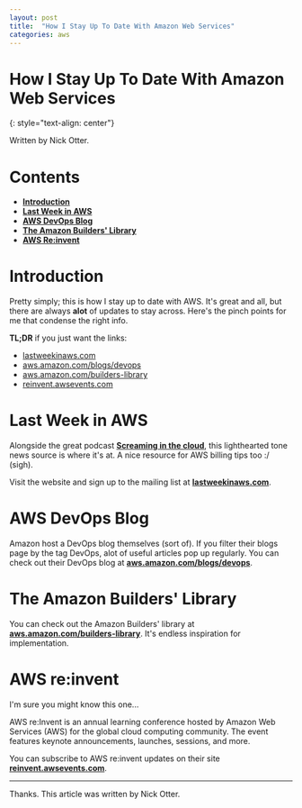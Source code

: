 ```yaml
---
layout: post
title:  "How I Stay Up To Date With Amazon Web Services"
categories: aws
---
```


# How I Stay Up To Date With Amazon Web Services
{: style="text-align: center"}

Written by Nick Otter. 

# Contents

- [**Introduction**](#introduction)<br>
- [**Last Week in AWS**](#last-week-in-aws)<br>
- [**AWS DevOps Blog**](#aws-devops-blog)<br>
- [**The Amazon Builders' Library**](#the-amazon-builders'-library)<br>
- [**AWS Re:invent**](#reinvent)<br>

# Introduction

Pretty simply; this is how I stay up to date with AWS. It's great and all, but there are always **alot** of updates to stay across. Here's the pinch points for me that condense the right info.

**TL;DR** if you just want the links:

* [lastweekinaws.com](https://www.lastweekinaws.com/)
* [aws.amazon.com/blogs/devops](https://aws.amazon.com/blogs/devops/)
* [aws.amazon.com/builders-library](https://aws.amazon.com/builders-library/?cards-body.sort-by=item.additionalFields.customSort&cards-body.sort-order=asc)
* [reinvent.awsevents.com](https://reinvent.awsevents.com/#footer)

# Last Week in AWS

Alongside the great podcast **[Screaming in the cloud](https://www.lastweekinaws.com/podcast/screaming-in-the-cloud/)**, this lighthearted tone news source is where it's at. A nice resource for AWS billing tips too :/ (sigh).

Visit the website and sign up to the mailing list at **[lastweekinaws.com](https://www.lastweekinaws.com/)**.


# AWS DevOps Blog

Amazon host a DevOps blog themselves (sort of). If you filter their blogs page by the tag DevOps, alot of useful articles pop up regularly.
You can check out their DevOps blog at **[aws.amazon.com/blogs/devops](https://aws.amazon.com/blogs/devops/)**.

# The Amazon Builders' Library

You can check out the Amazon Builders' library at **[aws.amazon.com/builders-library](https://aws.amazon.com/builders-library/?cards-body.sort-by=item.additionalFields.customSort&cards-body.sort-order=asc)**. It's endless inspiration for implementation.

# AWS re:invent

I'm sure you might know this one...

AWS re:Invent is an annual learning conference hosted by Amazon Web Services (AWS) for the global cloud computing community. The event features keynote announcements, launches, sessions, and more.

You can subscribe to AWS re:invent updates on their site **[reinvent.awsevents.com](https://reinvent.awsevents.com/#footer)**.

---

Thanks. This article was written by Nick Otter.
